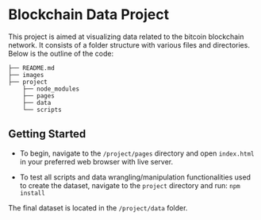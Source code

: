 # Blockchain Data Project

This project is aimed at visualizing data related to the bitcoin blockchain network. It consists of a folder structure with various files and directories. Below is the outline of the code:

    ├── README.md
    ├── images
    ├── project 
        ├── node_modules
        ├── pages
        ├── data 
        └── scripts



## Getting Started

- To begin, navigate to the `/project/pages` directory and open `index.html` in your preferred web browser with live server. 

- To test all scripts and data wrangling/manipulation functionalities used to create the dataset, navigate to the `project` directory and run: `npm install`

The final dataset is located in the `/project/data` folder.


